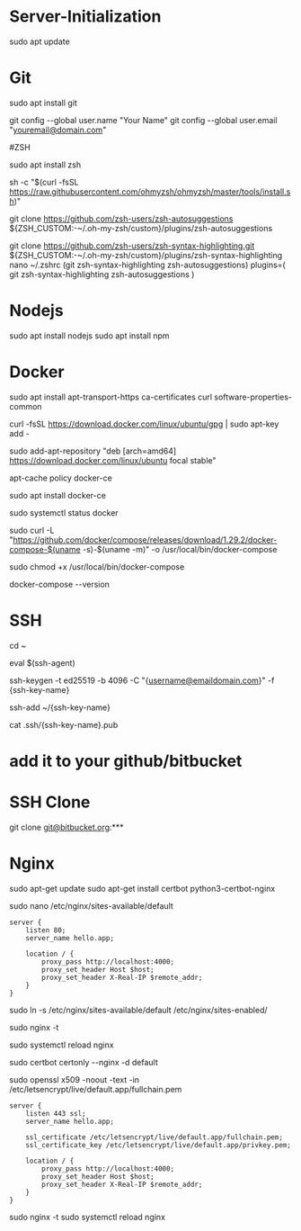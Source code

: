 # Server-Initialization

sudo apt update 

# Git
sudo apt install git

git config --global user.name "Your Name"
git config --global user.email "youremail@domain.com"


#ZSH

sudo apt install zsh

sh -c "$(curl -fsSL https://raw.githubusercontent.com/ohmyzsh/ohmyzsh/master/tools/install.sh)"

git clone https://github.com/zsh-users/zsh-autosuggestions ${ZSH_CUSTOM:-~/.oh-my-zsh/custom}/plugins/zsh-autosuggestions

git clone https://github.com/zsh-users/zsh-syntax-highlighting.git ${ZSH_CUSTOM:-~/.oh-my-zsh/custom}/plugins/zsh-syntax-highlighting
nano ~/.zshrc (git zsh-syntax-highlighting zsh-autosuggestions)
plugins=( 
    git
    zsh-syntax-highlighting
    zsh-autosuggestions
)

# Nodejs

sudo apt install nodejs
sudo apt install npm

# Docker

sudo apt install apt-transport-https ca-certificates curl software-properties-common

curl -fsSL https://download.docker.com/linux/ubuntu/gpg | sudo apt-key add -

sudo add-apt-repository "deb [arch=amd64] https://download.docker.com/linux/ubuntu focal stable"

apt-cache policy docker-ce

sudo apt install docker-ce

sudo systemctl status docker

sudo curl -L "https://github.com/docker/compose/releases/download/1.29.2/docker-compose-$(uname -s)-$(uname -m)" -o /usr/local/bin/docker-compose

sudo chmod +x /usr/local/bin/docker-compose

docker-compose --version

# SSH 

cd ~

eval $(ssh-agent)

ssh-keygen -t ed25519 -b 4096 -C "{username@emaildomain.com}" -f {ssh-key-name}

ssh-add ~/{ssh-key-name}

cat .ssh/{ssh-key-name}.pub

# add it to your github/bitbucket

# SSH Clone

git clone git@bitbucket.org:***


# Nginx

sudo apt-get update
sudo apt-get install certbot python3-certbot-nginx

sudo nano /etc/nginx/sites-available/default

```
server {
    listen 80;
    server_name hello.app;

    location / {
        proxy_pass http://localhost:4000;
        proxy_set_header Host $host;
        proxy_set_header X-Real-IP $remote_addr;
    }
}
```

sudo ln -s /etc/nginx/sites-available/default /etc/nginx/sites-enabled/

sudo nginx -t

sudo systemctl reload nginx

sudo certbot certonly --nginx -d default

sudo openssl x509 -noout -text -in /etc/letsencrypt/live/default.app/fullchain.pem

```
server {
    listen 443 ssl;
    server_name hello.app;
    
    ssl_certificate /etc/letsencrypt/live/default.app/fullchain.pem;
    ssl_certificate_key /etc/letsencrypt/live/default.app/privkey.pem;

    location / {
        proxy_pass http://localhost:4000;
        proxy_set_header Host $host;
        proxy_set_header X-Real-IP $remote_addr;
    }
}
```


sudo nginx -t
sudo systemctl reload nginx


